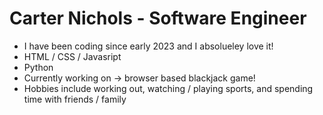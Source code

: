 # Carter Nichols - Software Engineer

- I have been coding since early 2023 and I absolueley love it!
- HTML / CSS / Javasript
- Python
- Currently working on -> browser based blackjack game!
- Hobbies include working out, watching / playing sports, and spending time with friends / family
<!---
CarterN2000/CarterN2000 is a ✨ special ✨ repository because its `README.md` (this file) appears on your GitHub profile.
You can click the Preview link to take a look at your changes.
--->
